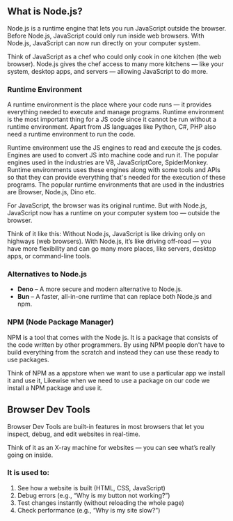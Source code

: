 
## What is Node.js?

Node.js is a runtime engine that lets you run JavaScript outside the browser.
Before Node.js, JavaScript could only run inside web browsers.
With Node.js, JavaScript can now run directly on your computer system.

Think of JavaScript as a chef who could only cook in one kitchen (the web browser).
Node.js gives the chef access to many more kitchens — like your system, desktop apps, and servers — allowing JavaScript to do more.



### Runtime Environment

A runtime environment is the place where your code runs — it provides everything needed to execute and manage programs.
Runtime environment is the most important thing for a JS code since it cannot be run without a runtime environment. Apart from JS languages like Python, C#, PHP also need a runtime environment to run the code.

Runtime environment use the JS engines to read and execute the js codes. Engines are used to convert JS into machine code and run it. The popular engines used in the industries are V8, JavaScriptCore, SpiderMonkey.
Runtime environments uses these engines along with some tools and APIs so that they can provide everything that's needed for the execution of these programs. The popular runtime environments that are used in the industries are Browser, Node.js, Dino etc.

For JavaScript, the browser was its original runtime.
But with Node.js, JavaScript now has a runtime on your computer system too — outside the browser.

Think of it like this:
Without Node.js, JavaScript is like driving only on highways (web browsers).
With Node.js, it’s like driving off-road — you have more flexibility and can go many more places, like servers, desktop apps, or command-line tools.


### Alternatives to Node.js

* **Deno** – A more secure and modern alternative to Node.js.
* **Bun** – A faster, all-in-one runtime that can replace both Node.js and npm.



### NPM (Node Package Manager)

NPM is a tool that comes with the Node js.
It is a package that consists of the code written by other programmers. By using NPM people don't have to build everything from the scratch and instead they can use these ready to use packages.

Think of NPM as a appstore when we want to use a particular app we install it and use it, Likewise when we need to use a package on our code we install a NPM package and use it.


## Browser Dev Tools

Browser Dev Tools are built-in features in most browsers that let you inspect, debug, and edit websites in real-time.

Think of it as an X-ray machine for websites — you can see what’s really going on inside.

### It is used to:

1. See how a website is built (HTML, CSS, JavaScript)
2. Debug errors (e.g., “Why is my button not working?”)
3. Test changes instantly (without reloading the whole page)
4. Check performance (e.g., “Why is my site slow?”)

